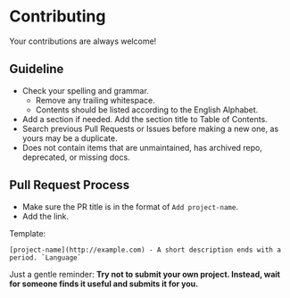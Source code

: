 # Contributing

Your contributions are always welcome!

## Guideline

- Check your spelling and grammar.
  - Remove any trailing whitespace.
  - Contents should be listed according to the English Alphabet.
- Add a section if needed. Add the section title to Table of Contents.
- Search previous Pull Requests or Issues before making a new one, as yours may be a duplicate.
- Does not contain items that are unmaintained, has archived repo, deprecated, or missing docs.

## Pull Request Process

- Make sure the PR title is in the format of `Add project-name`.
- Add the link.

Template:
```
[project-name](http://example.com) - A short description ends with a period. `Language`
```

Just a gentle reminder: **Try not to submit your own project. Instead, wait for someone finds it useful and submits it for you.**